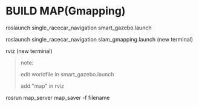 # BUILD MAP(Gmapping)

roslaunch single_racecar_navigation smart_gazebo.launch

roslaunch single_racecar_navigation slam_gmapping.launch	(new terminal)

rviz	(new terminal)

> note:
>
> edit worldfile in smart_gazebo.launch
>
> add "map" in rviz

rosrun map_server map_saver -f filename
